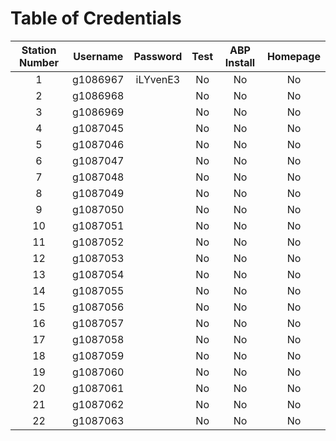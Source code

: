 # Table of Credentials

Station Number|Username|Password|Test|ABP Install|Homepage
:-:|:-:|:-:|:-:|:-:|:-:
1|g1086967|iLYvenE3|No|No|No
2|g1086968||No|No|No
3|g1086969||No|No|No
4|g1087045||No|No|No
5|g1087046||No|No|No
6|g1087047||No|No|No
7|g1087048||No|No|No
8|g1087049||No|No|No
9|g1087050||No|No|No
10|g1087051||No|No|No
11|g1087052||No|No|No
12|g1087053||No|No|No
13|g1087054||No|No|No
14|g1087055||No|No|No
15|g1087056||No|No|No
16|g1087057||No|No|No
17|g1087058||No|No|No
18|g1087059||No|No|No
19|g1087060||No|No|No
20|g1087061||No|No|No
21|g1087062||No|No|No
22|g1087063||No|No|No
